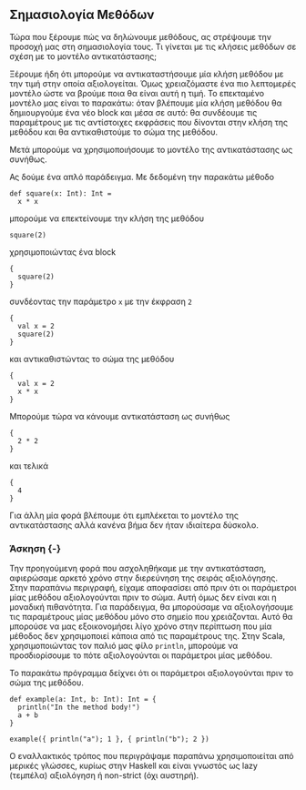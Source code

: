 ## Σημασιολογία Μεθόδων

Τώρα που ξέρουμε πώς να δηλώνουμε μεθόδους, ας στρέψουμε την προσοχή μας στη σημασιολογία τους.
Τι γίνεται με τις κλήσεις μεθόδων σε σχέση με το μοντέλο αντικατάστασης;

Ξέρουμε ήδη ότι μπορούμε να αντικαταστήσουμε μία κλήση μεθόδου με την τιμή στην οποία αξιολογείται.
Όμως χρειαζόμαστε ένα πιο λεπτομερές μοντέλο ώστε να βρούμε ποια θα είναι αυτή η τιμή.
Το επεκταμένο μοντέλο μας είναι το παρακάτω: όταν βλέπουμε μία κλήση μεθόδου θα δημιουργούμε ένα νέο block και μέσα σε αυτό:
θα συνδέουμε τις παραμέτρους με τις αντίστοιχες εκφράσεις που δίνονται στην κλήση της μεθόδου και θα αντικαθιστούμε το σώμα της μεθόδου.

Μετά μπορούμε να χρησιμοποιήσουμε το μοντέλο της αντικατάστασης ως συνήθως.

Ας δούμε ένα απλό παράδειγμα.
Με δεδομένη την παρακάτω μέθοδο

```tut:silent:book
def square(x: Int): Int = 
  x * x
```

μπορούμε να επεκτείνουμε την κλήση της μεθόδου

```tut:silent:book
square(2)
```

χρησιμοποιώντας ένα block

```tut:silent:book
{
  square(2)
}
```

συνδέοντας την παράμετρο `x` με την έκφραση `2`

```tut:silent:book
{
  val x = 2
  square(2)
}
```

και αντικαθιστώντας το σώμα της μεθόδου

```tut:silent:book
{
  val x = 2
  x * x
}
```

Μπορούμε τώρα να κάνουμε αντικατάσταση ως συνήθως

```tut:silent:book
{
  2 * 2
}
```

και τελικά

```tut:silent:book
{
  4
}
```

Για άλλη μία φορά βλέπουμε ότι εμπλέκεται το μοντέλο της αντικατάστασης αλλά κανένα βήμα δεν ήταν ιδιαίτερα δύσκολο.


### Άσκηση {-}

Την προηγούμενη φορά που ασχοληθήκαμε με την αντικατάσταση, αφιερώσαμε αρκετό χρόνο στην διερεύνηση της σειράς αξιολόγησης.
Στην παραπάνω περιγραφή, είχαμε αποφασίσει από πριν ότι οι παράμετροι μίας μεθόδου αξιολογούνται πριν το σώμα.
Αυτή όμως δεν είναι και η μοναδική πιθανότητα.
Για παράδειγμα, θα μπορούσαμε να αξιολογήσουμε τις παραμέτρους μίας μεθόδου μόνο στο σημείο που χρειάζονται.
Αυτό θα μπορούσε να μας εξοικονομήσει λίγο χρόνο στην περίπτωση που μία μέθοδος δεν χρησιμοποιεί κάποια από τις παραμέτρους της.
Στην Scala, χρησιμοποιώντας τον παλιό μας φίλο `println`, μπορούμε να προσδιορίσουμε το πότε αξιολογούνται οι παράμετροι μίας μεθόδου.

<div class="solution">
Το παρακάτω πρόγραμμα δείχνει ότι οι παράμετροι αξιολογούνται πριν το σώμα της μεθόδου.

```tut:book
def example(a: Int, b: Int): Int = {
  println("In the method body!")
  a + b
}

example({ println("a"); 1 }, { println("b"); 2 })
```

Ο εναλλακτικός τρόπος που περιγράψαμε παραπάνω χρησιμοποιείται από μερικές γλώσσες, κυρίως στην Haskell και είναι γνωστός ως lazy (τεμπέλα) αξιολόγηση ή non-strict (όχι αυστηρή).
</div>
